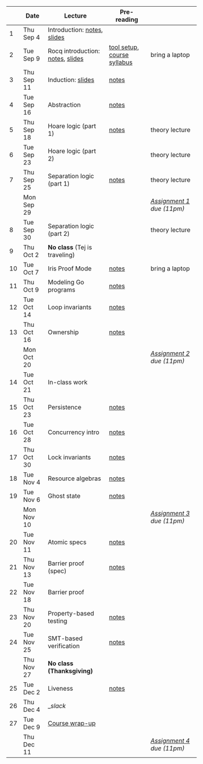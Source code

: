 <!-- markdownlint-disable MD041 -->

|  | Date | Lecture | Pre-reading |  |
| --- | --- | --- | --- | --- |
| 1 | Thu Sep 4 | Introduction: [notes](./notes/overview.md), [slides](./slides/lec1.pdf) |  |  |
| 2 | Tue Sep 9 | Rocq introduction: [notes](./notes/rocq_intro.md), [slides](./slides/lec2.pdf) | [tool setup](./assignments/setup.md), [course syllabus](./syllabus.md) | bring a laptop |
| 3 | Thu Sep 11 | Induction: [slides](./slides/lec3.pdf) | [notes](./notes/induction.md) |  |
| 4 | Tue Sep 16 | Abstraction | [notes](./notes/adt_specs.md) |  |
| 5 | Thu Sep 18 | Hoare logic (part 1) | [notes](./notes/hoare.md) | theory lecture |
| 6 | Tue Sep 23 | Hoare logic (part 2) |  | theory lecture |
| 7 | Thu Sep 25 | Separation logic (part 1) | [notes](./notes/sep-logic.md) | theory lecture |
|  | Mon Sep 29 |  |  | _[Assignment 1](./assignments/hw1/) due (11pm)_ |
| 8 | Tue Sep 30 | Separation logic (part 2) |  | theory lecture |
| 9 | Thu Oct 2 | **No class** (Tej is traveling) |  |  |
| 10 | Tue Oct 7 | Iris Proof Mode | [notes](./notes/ipm.md) | bring a laptop |
| 11 | Thu Oct 9 | Modeling Go programs | [notes](./notes/goose.md) |  |
| 12 | Tue Oct 14 | Loop invariants | [notes](./notes/loop_invariants.md) |  |
| 13 | Thu Oct 16 | Ownership | [notes](./notes/ownership.md) |  |
|  | Mon Oct 20 |  |  | _[Assignment 2](./assignments/hw2/) due (11pm)_ |
| 14 | Tue Oct 21 | In-class work |  |  |
| 15 | Thu Oct 23 | Persistence | [notes](./notes/persistently.md) |  |
| 16 | Tue Oct 28 | Concurrency intro | [notes](./notes/concurrency.md) |  |
| 17 | Thu Oct 30 | Lock invariants | [notes](./notes/invariants.md) |  |
| 18 | Tue Nov 4 | Resource algebras | [notes](./notes/resource-algebra.md) |  |
| 19 | Tue Nov 6 | Ghost state | [notes](./notes/ghost_state.md) |  |
|  | Mon Nov 10 |  |  | _[Assignment 3](./assignments/hw3/) due (11pm)_ |
| 20 | Tue Nov 11 | Atomic specs | [notes](./notes/atomic_specs.md) |  |
| 21 | Thu Nov 13 | Barrier proof (spec) | [notes](./notes/barrier.md) |  |
| 22 | Tue Nov 18 | Barrier proof |  |  |
| 23 | Thu Nov 20 | Property-based testing | [notes](./notes/pbt.md) |  |
| 24 | Tue Nov 25 | SMT-based verification | [notes](./notes/smt.md) |  |
|  | Thu Nov 27 | **No class (Thanksgiving)** |  |  |
| 25 | Tue Dec 2 | Liveness | [notes](./notes/liveness.md) |  |
| 26 | Thu Dec 4 | \__slack_ |  |  |
| 27 | Tue Dec 9 | [Course wrap-up](./notes/summary.md) |  |  |
|  | Thu Dec 11 |  |  | _[Assignment 4](./assignments/hw4/) due (11pm)_ |

<!--
Had a week off for SOSP in Fall 2024.
Fall 2025 has fewer lecture days.
Could drop one lecture, particularly SMT lecture.
-->
